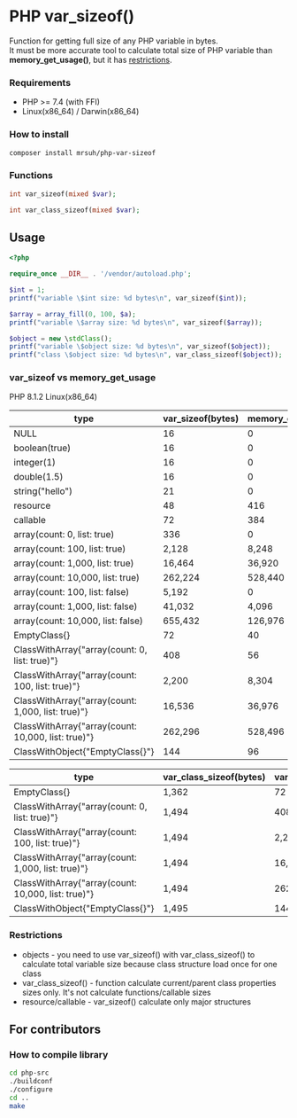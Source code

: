 # PHP var_sizeof()

Function for getting full size of any PHP variable in bytes.<br>
It must be more accurate tool to calculate total size of PHP variable than **memory_get_usage()**, but it has [restrictions](#restrictions).

### Requirements
* PHP >= 7.4 (with FFI)
* Linux(x86_64) / Darwin(x86_64)


### How to install
```bash
composer install mrsuh/php-var-sizeof
```

### Functions
```php
int var_sizeof(mixed $var);
```

```php
int var_class_sizeof(mixed $var);
```

## Usage

```php
<?php

require_once __DIR__ . '/vendor/autoload.php';

$int = 1;
printf("variable \$int size: %d bytes\n", var_sizeof($int));

$array = array_fill(0, 100, $a);
printf("variable \$array size: %d bytes\n", var_sizeof($array));

$object = new \stdClass();
printf("variable \$object size: %d bytes\n", var_sizeof($object));
printf("class \$object size: %d bytes\n", var_class_sizeof($object));
```

### var_sizeof vs memory_get_usage

PHP 8.1.2 Linux(x86_64)

| type                                               | var_sizeof(bytes) | memory_get_usage(bytes) |
|----------------------------------------------------|-------------------|-------------------------|
| NULL                                               | 16                | 0                       |
| boolean(true)                                      | 16                | 0                       |
| integer(1)                                         | 16                | 0                       |
| double(1.5)                                        | 16                | 0                       |
| string("hello")                                    | 21                | 0                       |
| resource                                           | 48                | 416                     |
| callable                                           | 72                | 384                     |
| array(count: 0, list: true)                        | 336               | 0                       |
| array(count: 100, list: true)                      | 2,128             | 8,248                   |
| array(count: 1,000, list: true)                    | 16,464            | 36,920                  |
| array(count: 10,000, list: true)                   | 262,224           | 528,440                 |
| array(count: 100, list: false)                     | 5,192             | 0                       |
| array(count: 1,000, list: false)                   | 41,032            | 4,096                   |
| array(count: 10,000, list: false)                  | 655,432           | 126,976                 |
| EmptyClass{}                                       | 72                | 40                      |
| ClassWithArray{"array(count: 0, list: true)"}      | 408               | 56                      |
| ClassWithArray{"array(count: 100, list: true)"}    | 2,200             | 8,304                   |
| ClassWithArray{"array(count: 1,000, list: true)"}  | 16,536            | 36,976                  |
| ClassWithArray{"array(count: 10,000, list: true)"} | 262,296           | 528,496                 |
| ClassWithObject{"EmptyClass{}"}                    | 144               | 96                      |

| type                                               | var_class_sizeof(bytes) | var_sizeof(bytes) | memory_get_usage(bytes) |
|----------------------------------------------------|-------------------------|-------------------|-------------------------|
| EmptyClass{}                                       | 1,362                   | 72                | 40                      |
| ClassWithArray{"array(count: 0, list: true)"}      | 1,494                   | 408               | 56                      |
| ClassWithArray{"array(count: 100, list: true)"}    | 1,494                   | 2,200             | 8,304                   |
| ClassWithArray{"array(count: 1,000, list: true)"}  | 1,494                   | 16,536            | 36,976                  |
| ClassWithArray{"array(count: 10,000, list: true)"} | 1,494                   | 262,296           | 528,496                 |
| ClassWithObject{"EmptyClass{}"}                    | 1,495                   | 144               | 96                      |

### Restrictions
* objects - you need to use var_sizeof() with var_class_sizeof() to calculate total variable size because class structure load once for one class 
* var_class_sizeof() - function calculate current/parent class properties sizes only. It's not calculate functions/callable sizes
* resource/callable - var_sizeof() calculate only major structures

## For contributors

### How to compile library
```bash
cd php-src
./buildconf
./configure
cd ..
make
```
